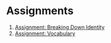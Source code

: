 # Assignments
1. [Assignment: Breaking Down Identity](breaking-down-identity.md)
1. [Assignment: Vocabulary](vocab.md)